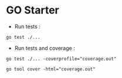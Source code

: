 # GO Starter

- Run tests :

```shell
go test ./...
```

- Run tests and coverage :

```shell
go test ./... -coverprofile="coverage.out"

go tool cover -html="coverage.out"
```